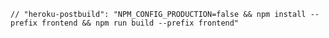     // "heroku-postbuild": "NPM_CONFIG_PRODUCTION=false && npm install --prefix frontend && npm run build --prefix frontend"

